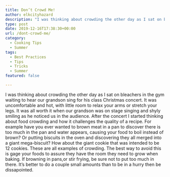 ```yaml
---
title: Don’t Crowd Me!
author: elkcityhazard
description: "I was thinking about crowding the other day as I sat on bleachers in the gym waiting to hear our grandson sing for his class Christmas concert."
type: post
date: 2019-12-16T17:38:30+00:00
url: /dont-crowd-me/
category:
  - Cooking Tips
  - Summer 
tags:
  - Best Practices
  - Tips
  - Tricks
  - Summer 
featured: false

---
```

I was thinking about crowding the other day as I sat on bleachers in the gym waiting to hear our grandson sing for his class Christmas concert. It was uncomfortable and hot, with little room to relax your arms or stretch your legs. It was all worth it when our grandson was on stage singing and shyly smiling as he noticed us in the audience. After the concert I started thinking about food crowding and how it challenges the quality of a recipe. For example have you ever wanted to brown meat in a pan to discover there is too much in the pan and water appears, causing your food to boil instead of brown? Or putting biscuits in the oven and discovering they all merged into a giant mega-biscuit? How about the giant cookie that was intended to be 12 cookies. These are all examples of crowding. The best way to avoid this is gage your foods to assure they have the room they need to grow when baking. If browning in pans,or stir frying, be sure not to put too much in there. It&#8217;s better to do a couple small amounts than to be in a hurry then be dissapointed.